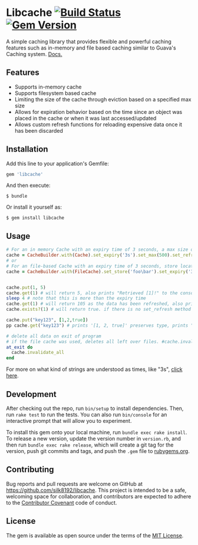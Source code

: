 # Libcache [![Build Status](https://travis-ci.org/silk8192/libcache.svg?branch=master)](https://travis-ci.org/silk8192/libcache) [![Gem Version](https://badge.fury.io/rb/libcache.svg)](https://badge.fury.io/rb/libcache)

A simple caching library that provides flexible and powerful caching features such as in-memory and file based caching similar to Guava's Caching system. [Docs.](http://www.rubydoc.info/gems/libcache)

## Features

* Supports in-memory cache
* Supports filesystem based cache
* Limiting the size of the cache through eviction based on a specified max size
* Allows for expiration behavior based on the time since an object was placed in the cache or when it was last accessed/updated
* Allows custom refresh functions for reloading expensive data once it has been discarded 


## Installation

Add this line to your application's Gemfile:

```ruby
gem 'libcache'
```

And then execute:

    $ bundle

Or install it yourself as:

    $ gem install libcache

## Usage
```ruby
# For an in memory Cache with an expiry time of 3 seconds, a max size of 500, and refresh method where 100 is added to the key (of course more sophisticated value retrieving operations will replace this method), and a function set_post_get which defines a function to be executed after the retrieval of a key. The These additions are optional and configurable. The simplest form of an in-memory cache is 'CacheBuilder.with(Cache).build'
cache = CacheBuilder.with(Cache).set_expiry('3s').set_max(500).set_refresh(lambda { |key| key + 100 }).set_post_get(lambda { |*key| puts "Retrieved #{key}!" }).build
# or
# For an file-based Cache with an expiry time of 3 seconds, store location at 'foo\bar', and refresh method where 100 is added to the key, and a function set_post_get which defines a function to be executed after the retrieval of a key. Of course these additions are optional and configurable. The only thing that is non-removable is the ```set_store``` method. The simplest form of a File cache is 'CacheBuilder.with(FileCache).set_store('foo\bar').build'
cache = CacheBuilder.with(FileCache).set_store('foo\bar').set_expiry('3s').set_max(500).set_refresh(lambda { |key| key + 100 }).set_post_get(lambda { |*key| puts "Retrieved #{key}!" }).build


cache.put(1, 5)
cache.get(1) # will return 5, also prints "Retrieved [1]!" to the console, as per the function defined in the set_post_get method
sleep 4 # note that this is more than the expiry time
cache.get(1) # will return 105 as the data has been refreshed, also prints "Retrieved [1]!" 
cache.exists?(1) # will return true. if there is no set_refresh method provided then it will return false

cache.put("key123", [1,2,true])
pp cache.get("key123") # prints '[1, 2, true]' preserves type, prints "Retrieved ["key123"]!"

# delete all data on exit of program
# if the file cache was used, deletes all left over files. #cache.invalidate_all can be called at any point in runtime.
at_exit do
  cache.invalidate_all
end

```
For more on what kind of strings are understood as times, like "3s", [click here](https://github.com/jmettraux/rufus-scheduler/blob/two/README.rdoc#the-time-strings-understood-by-rufus-scheduler).

## Development

After checking out the repo, run `bin/setup` to install dependencies. Then, run `rake test` to run the tests. You can also run `bin/console` for an interactive prompt that will allow you to experiment.

To install this gem onto your local machine, run `bundle exec rake install`. To release a new version, update the version number in `version.rb`, and then run `bundle exec rake release`, which will create a git tag for the version, push git commits and tags, and push the `.gem` file to [rubygems.org](https://rubygems.org).

## Contributing

Bug reports and pull requests are welcome on GitHub at https://github.com/silk8192/libcache. This project is intended to be a safe, welcoming space for collaboration, and contributors are expected to adhere to the [Contributor Covenant](http://contributor-covenant.org) code of conduct.


## License

The gem is available as open source under the terms of the [MIT License](http://opensource.org/licenses/MIT).

